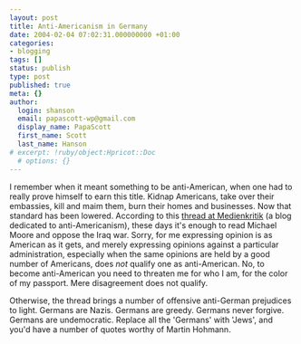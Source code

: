 ```yaml
---
layout: post
title: Anti-Americanism in Germany
date: 2004-02-04 07:02:31.000000000 +01:00
categories:
- blogging
tags: []
status: publish
type: post
published: true
meta: {}
author:
  login: shanson
  email: papascott-wp@gmail.com
  display_name: PapaScott
  first_name: Scott
  last_name: Hanson
# excerpt: !ruby/object:Hpricot::Doc
  # options: {}
---
```

<p>I remember when it meant something to be anti-American, when one had to really prove himself to earn this title. Kidnap Americans, take over their embassies, kill and maim them, burn their homes and businesses. Now that standard has been lowered. According to this <a title="Davids Medienkritik: German Contradictions / Deutsche Widerspüche" href="http://medienkritik.typepad.com/blog/2004/01/this_is_an_exce.html">thread at Medienkritik</a> (a blog dedicated to anti-Americanism), these days it's enough to read Michael Moore and oppose the Iraq war. Sorry, for me expressing opinion is as American as it gets, and merely expressing opinions against a particular administration, especially when the same opinions are held by a good number of Americans, does <em>not</em> qualify one as anti-American. No, to become anti-American you need to threaten me for who I am, for the color of my passport. Mere disagreement does not qualify.</p>
<p>Otherwise, the thread brings a number of offensive anti-German prejudices to light. Germans are Nazis. Germans are greedy. Germans never forgive. Germans are undemocratic. Replace all the 'Germans' with 'Jews', and you'd have a number of quotes worthy of Martin Hohmann.</p>
